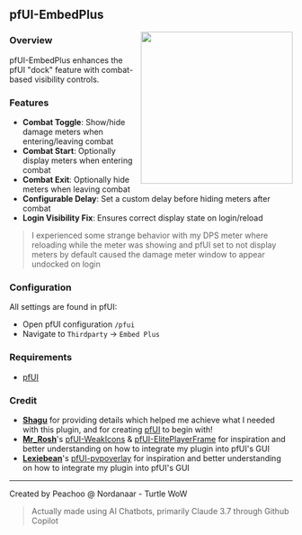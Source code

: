 ## pfUI-EmbedPlus
<img src="https://github.com/user-attachments/assets/a4e7e8f6-87bd-49ac-b1e9-558a7801cd32" float="right" align="right" width="270" >  

### Overview  
pfUI-EmbedPlus enhances the pfUI "dock" feature with combat-based visibility controls.

### Features 
- **Combat Toggle**: Show/hide damage meters when entering/leaving combat
- **Combat Start**: Optionally display meters when entering combat
- **Combat Exit**: Optionally hide meters when leaving combat
- **Configurable Delay**: Set a custom delay before hiding meters after combat
- **Login Visibility Fix**: Ensures correct display state on login/reload  
> I experienced some strange behavior with my DPS meter where reloading while the meter was showing and pfUI set to not display meters by default caused the damage meter window to appear undocked on login  

### Configuration  
All settings are found in pfUI:
- Open pfUI configuration `/pfui`
- Navigate to `Thirdparty` → `Embed Plus`

### Requirements  
- [pfUI](https://github.com/shagu/pfUI)

### Credit
- [**Shagu**](https://github.com/shagu) for providing details which helped me achieve what I needed with this plugin, and for creating [pfUI](https://github.com/shagu/pfUI) to begin with!
- [**Mr_Rosh**](https://github.com/mrrosh)'s [pfUI-WeakIcons](https://github.com/mrrosh/pfUI-WeakIcons) & [pfUI-ElitePlayerFrame](https://github.com/mrrosh/pfUI-ElitePlayerFrame) for inspiration and better understanding on how to integrate my plugin into pfUI's GUI
- [**Lexiebean**](https://github.com/Lexiebean)'s [pfUI-pvpoverlay](https://github.com/Lexiebean/pfUI-pvpoverlay) for inspiration and better understanding on how to integrate my plugin into pfUI's GUI

---

Created by Peachoo @ Nordanaar - Turtle WoW 
> Actually made using AI Chatbots, primarily Claude 3.7 through Github Copilot
